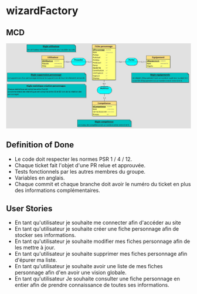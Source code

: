 # wizardFactory
## MCD
![MCD du projet](MCDWF.jpg)
## Definition of Done
- Le code doit respecter les normes PSR 1 / 4 / 12.
- Chaque ticket fait l'objet d'une PR relue et approuvée.
- Tests fonctionnels par les autres membres du groupe.
- Variables en anglais.
- Chaque commit et chaque branche doit avoir le numéro du ticket en plus des informations complémentaires.

## User Stories
- En tant qu'utilisateur je souhaite me connecter afin d'accéder au site
- En tant qu'utilisateur je souhaite créer une fiche personnage afin de stocker ses informations.
- En tant qu'utilisateur je souhaite modifier mes fiches personnage afin de les mettre à jour.
- En tant qu'utilisateur je souhaite supprimer mes fiches personnage afin d'épurer ma liste.
- En tant qu'utilisateur je souhaite avoir une liste de mes fiches personnage afin d'en avoir une vision globale.
- En tant qu'utilisateur Je souhaite consulter une fiche personnage en entier afin de prendre connaissance de toutes ses informations.
